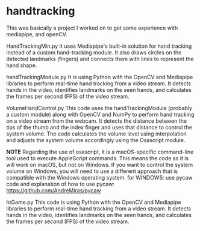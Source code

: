 # handtracking
This was basically a project I worked on to get some experience with mediapipe, and openCV. 

HandTrackingMin.py
It uses Mediapipe's built-in solution for hand tracking instead of a custom hand-tracking module. 
It also draws circles on the detected landmarks (fingers) and connects them with lines to represent the hand shape. 

handTrackingModule.py
It is using Python with the OpenCV and Mediapipe libraries to perform real-time hand tracking from a video stream. 
It detects hands in the video, identifies landmarks on the seen hands, and calculates the frames per second (FPS) of the video stream.

VolumeHandControl.py
This code uses the handTrackingModule (probably a custom module) along with OpenCV and NumPy to perform hand tracking on a video stream 
from the webcam. It detects the distance between the tips of the thumb and the index finger and uses that distance to control the system 
volume. The code calculates the volume level using interpolation and adjusts the system volume accordingly using the Osascript module.

**NOTE**
Regarding the use of osascript, it is a macOS-specific command-line tool used to execute AppleScript commands. This means the code as it is 
will work on macOS, but not on Windows. If you want to control the system volume on Windows, you will need to use a different approach that 
is compatible with the Windows operating system.
for WINDOWS: use pycaw code and explanation of how to use pycaw:
https://github.com/AndreMiras/pycaw

htGame.py
This code is using Python with the OpenCV and Mediapipe libraries to perform real-time hand tracking from a video stream. It detects hands 
in the video, identifies landmarks on the seen hands, and calculates the frames per second (FPS) of the video stream.
